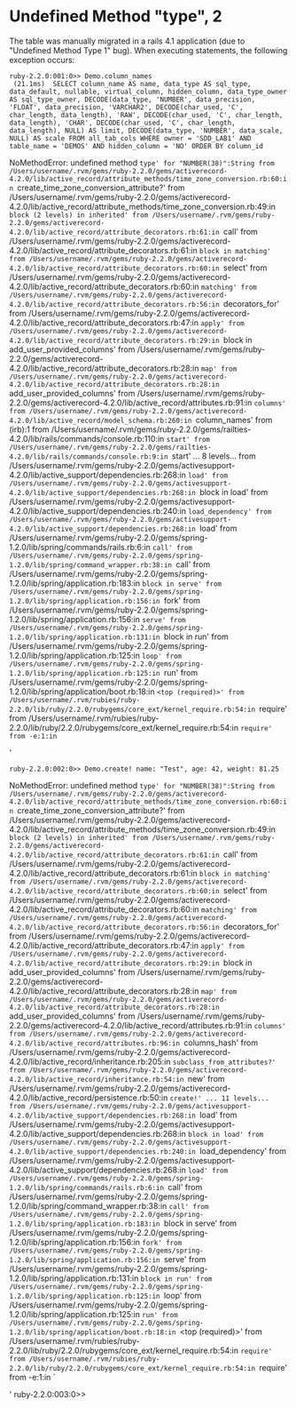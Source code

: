 Undefined Method "type", 2
==========================

The table was manually migrated in a rails 4.1 application (due to "Undefined
Method Type 1" bug).
When executing statements, the following exception occurs:

    ruby-2.2.0:001:0>> Demo.column_names
     (21.1ms)  SELECT column_name AS name, data_type AS sql_type, data_default, nullable, virtual_column, hidden_column, data_type_owner AS sql_type_owner, DECODE(data_type, 'NUMBER', data_precision, 'FLOAT', data_precision, 'VARCHAR2', DECODE(char_used, 'C', char_length, data_length), 'RAW', DECODE(char_used, 'C', char_length, data_length), 'CHAR', DECODE(char_used, 'C', char_length, data_length), NULL) AS limit, DECODE(data_type, 'NUMBER', data_scale, NULL) AS scale FROM all_tab_cols WHERE owner = 'SDD_LAB1' AND table_name = 'DEMOS' AND hidden_column = 'NO' ORDER BY column_id
  NoMethodError: undefined method `type' for "NUMBER(38)":String
    from /Users/username/.rvm/gems/ruby-2.2.0/gems/activerecord-4.2.0/lib/active_record/attribute_methods/time_zone_conversion.rb:60:in `create_time_zone_conversion_attribute?'
    from /Users/username/.rvm/gems/ruby-2.2.0/gems/activerecord-4.2.0/lib/active_record/attribute_methods/time_zone_conversion.rb:49:in `block (2 levels) in inherited'
    from /Users/username/.rvm/gems/ruby-2.2.0/gems/activerecord-4.2.0/lib/active_record/attribute_decorators.rb:61:in `call'
    from /Users/username/.rvm/gems/ruby-2.2.0/gems/activerecord-4.2.0/lib/active_record/attribute_decorators.rb:61:in `block in matching'
    from /Users/username/.rvm/gems/ruby-2.2.0/gems/activerecord-4.2.0/lib/active_record/attribute_decorators.rb:60:in `select'
    from /Users/username/.rvm/gems/ruby-2.2.0/gems/activerecord-4.2.0/lib/active_record/attribute_decorators.rb:60:in `matching'
    from /Users/username/.rvm/gems/ruby-2.2.0/gems/activerecord-4.2.0/lib/active_record/attribute_decorators.rb:56:in `decorators_for'
    from /Users/username/.rvm/gems/ruby-2.2.0/gems/activerecord-4.2.0/lib/active_record/attribute_decorators.rb:47:in `apply'
    from /Users/username/.rvm/gems/ruby-2.2.0/gems/activerecord-4.2.0/lib/active_record/attribute_decorators.rb:29:in `block in add_user_provided_columns'
    from /Users/username/.rvm/gems/ruby-2.2.0/gems/activerecord-4.2.0/lib/active_record/attribute_decorators.rb:28:in `map'
    from /Users/username/.rvm/gems/ruby-2.2.0/gems/activerecord-4.2.0/lib/active_record/attribute_decorators.rb:28:in `add_user_provided_columns'
    from /Users/username/.rvm/gems/ruby-2.2.0/gems/activerecord-4.2.0/lib/active_record/attributes.rb:91:in `columns'
    from /Users/username/.rvm/gems/ruby-2.2.0/gems/activerecord-4.2.0/lib/active_record/model_schema.rb:260:in `column_names'
    from (irb):1
    from /Users/username/.rvm/gems/ruby-2.2.0/gems/railties-4.2.0/lib/rails/commands/console.rb:110:in `start'
    from /Users/username/.rvm/gems/ruby-2.2.0/gems/railties-4.2.0/lib/rails/commands/console.rb:9:in `start'
  ... 8 levels...
    from /Users/username/.rvm/gems/ruby-2.2.0/gems/activesupport-4.2.0/lib/active_support/dependencies.rb:268:in `load'
    from /Users/username/.rvm/gems/ruby-2.2.0/gems/activesupport-4.2.0/lib/active_support/dependencies.rb:268:in `block in load'
    from /Users/username/.rvm/gems/ruby-2.2.0/gems/activesupport-4.2.0/lib/active_support/dependencies.rb:240:in `load_dependency'
    from /Users/username/.rvm/gems/ruby-2.2.0/gems/activesupport-4.2.0/lib/active_support/dependencies.rb:268:in `load'
    from /Users/username/.rvm/gems/ruby-2.2.0/gems/spring-1.2.0/lib/spring/commands/rails.rb:6:in `call'
    from /Users/username/.rvm/gems/ruby-2.2.0/gems/spring-1.2.0/lib/spring/command_wrapper.rb:38:in `call'
    from /Users/username/.rvm/gems/ruby-2.2.0/gems/spring-1.2.0/lib/spring/application.rb:183:in `block in serve'
    from /Users/username/.rvm/gems/ruby-2.2.0/gems/spring-1.2.0/lib/spring/application.rb:156:in `fork'
    from /Users/username/.rvm/gems/ruby-2.2.0/gems/spring-1.2.0/lib/spring/application.rb:156:in `serve'
    from /Users/username/.rvm/gems/ruby-2.2.0/gems/spring-1.2.0/lib/spring/application.rb:131:in `block in run'
    from /Users/username/.rvm/gems/ruby-2.2.0/gems/spring-1.2.0/lib/spring/application.rb:125:in `loop'
    from /Users/username/.rvm/gems/ruby-2.2.0/gems/spring-1.2.0/lib/spring/application.rb:125:in `run'
    from /Users/username/.rvm/gems/ruby-2.2.0/gems/spring-1.2.0/lib/spring/application/boot.rb:18:in `<top (required)>'
    from /Users/username/.rvm/rubies/ruby-2.2.0/lib/ruby/2.2.0/rubygems/core_ext/kernel_require.rb:54:in `require'
    from /Users/username/.rvm/rubies/ruby-2.2.0/lib/ruby/2.2.0/rubygems/core_ext/kernel_require.rb:54:in `require'
    from -e:1:in `<main>'

    ruby-2.2.0:002:0>> Demo.create! name: "Test", age: 42, weight: 81.25
  NoMethodError: undefined method `type' for "NUMBER(38)":String
    from /Users/username/.rvm/gems/ruby-2.2.0/gems/activerecord-4.2.0/lib/active_record/attribute_methods/time_zone_conversion.rb:60:in `create_time_zone_conversion_attribute?'
    from /Users/username/.rvm/gems/ruby-2.2.0/gems/activerecord-4.2.0/lib/active_record/attribute_methods/time_zone_conversion.rb:49:in `block (2 levels) in inherited'
    from /Users/username/.rvm/gems/ruby-2.2.0/gems/activerecord-4.2.0/lib/active_record/attribute_decorators.rb:61:in `call'
    from /Users/username/.rvm/gems/ruby-2.2.0/gems/activerecord-4.2.0/lib/active_record/attribute_decorators.rb:61:in `block in matching'
    from /Users/username/.rvm/gems/ruby-2.2.0/gems/activerecord-4.2.0/lib/active_record/attribute_decorators.rb:60:in `select'
    from /Users/username/.rvm/gems/ruby-2.2.0/gems/activerecord-4.2.0/lib/active_record/attribute_decorators.rb:60:in `matching'
    from /Users/username/.rvm/gems/ruby-2.2.0/gems/activerecord-4.2.0/lib/active_record/attribute_decorators.rb:56:in `decorators_for'
    from /Users/username/.rvm/gems/ruby-2.2.0/gems/activerecord-4.2.0/lib/active_record/attribute_decorators.rb:47:in `apply'
    from /Users/username/.rvm/gems/ruby-2.2.0/gems/activerecord-4.2.0/lib/active_record/attribute_decorators.rb:29:in `block in add_user_provided_columns'
    from /Users/username/.rvm/gems/ruby-2.2.0/gems/activerecord-4.2.0/lib/active_record/attribute_decorators.rb:28:in `map'
    from /Users/username/.rvm/gems/ruby-2.2.0/gems/activerecord-4.2.0/lib/active_record/attribute_decorators.rb:28:in `add_user_provided_columns'
    from /Users/username/.rvm/gems/ruby-2.2.0/gems/activerecord-4.2.0/lib/active_record/attributes.rb:91:in `columns'
    from /Users/username/.rvm/gems/ruby-2.2.0/gems/activerecord-4.2.0/lib/active_record/attributes.rb:96:in `columns_hash'
    from /Users/username/.rvm/gems/ruby-2.2.0/gems/activerecord-4.2.0/lib/active_record/inheritance.rb:205:in `subclass_from_attributes?'
    from /Users/username/.rvm/gems/ruby-2.2.0/gems/activerecord-4.2.0/lib/active_record/inheritance.rb:54:in `new'
    from /Users/username/.rvm/gems/ruby-2.2.0/gems/activerecord-4.2.0/lib/active_record/persistence.rb:50:in `create!'
  ... 11 levels...
    from /Users/username/.rvm/gems/ruby-2.2.0/gems/activesupport-4.2.0/lib/active_support/dependencies.rb:268:in `load'
    from /Users/username/.rvm/gems/ruby-2.2.0/gems/activesupport-4.2.0/lib/active_support/dependencies.rb:268:in `block in load'
    from /Users/username/.rvm/gems/ruby-2.2.0/gems/activesupport-4.2.0/lib/active_support/dependencies.rb:240:in `load_dependency'
    from /Users/username/.rvm/gems/ruby-2.2.0/gems/activesupport-4.2.0/lib/active_support/dependencies.rb:268:in `load'
    from /Users/username/.rvm/gems/ruby-2.2.0/gems/spring-1.2.0/lib/spring/commands/rails.rb:6:in `call'
    from /Users/username/.rvm/gems/ruby-2.2.0/gems/spring-1.2.0/lib/spring/command_wrapper.rb:38:in `call'
    from /Users/username/.rvm/gems/ruby-2.2.0/gems/spring-1.2.0/lib/spring/application.rb:183:in `block in serve'
    from /Users/username/.rvm/gems/ruby-2.2.0/gems/spring-1.2.0/lib/spring/application.rb:156:in `fork'
    from /Users/username/.rvm/gems/ruby-2.2.0/gems/spring-1.2.0/lib/spring/application.rb:156:in `serve'
    from /Users/username/.rvm/gems/ruby-2.2.0/gems/spring-1.2.0/lib/spring/application.rb:131:in `block in run'
    from /Users/username/.rvm/gems/ruby-2.2.0/gems/spring-1.2.0/lib/spring/application.rb:125:in `loop'
    from /Users/username/.rvm/gems/ruby-2.2.0/gems/spring-1.2.0/lib/spring/application.rb:125:in `run'
    from /Users/username/.rvm/gems/ruby-2.2.0/gems/spring-1.2.0/lib/spring/application/boot.rb:18:in `<top (required)>'
    from /Users/username/.rvm/rubies/ruby-2.2.0/lib/ruby/2.2.0/rubygems/core_ext/kernel_require.rb:54:in `require'
    from /Users/username/.rvm/rubies/ruby-2.2.0/lib/ruby/2.2.0/rubygems/core_ext/kernel_require.rb:54:in `require'
    from -e:1:in `<main>'  ruby-2.2.0:003:0>> 
